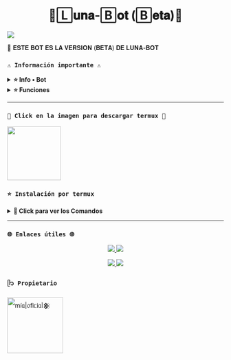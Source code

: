 <h1 align="center">🌙🄻𝐮𝐧𝐚-🄱𝐨𝐭 (🄱𝐞𝐭𝐚)🌙</h1>

 <img src= "https://files.catbox.moe/4ug1wo.png">
    </p>
📝 𝐄𝐒𝐓𝐄 𝐁𝐎𝐓 𝐄𝐒 𝐋𝐀 𝐕𝐄𝐑𝐒𝐈𝐎𝐍 (𝐁𝐄𝐓𝐀) 𝐃𝐄 𝐋𝐔𝐍𝐀-𝐁𝐎𝐓

### **`⚠️ Información importante ⚠️`**

<details>
 <summary><b> ⭐ Info • Bot</b></summary>

* Este proyecto **no está afiliado de ninguna manera** con `WhatsApp`, `Inc. WhatsApp` es una marca registrada de `WhatsApp LLC`, y este bot es un **desarrollo independiente** que **no tiene ninguna relación oficial con la compañía**.
</details>

<details>
 <summary><b> ⭐ Funciones</b></summary>

> Bot en desarrollo si presenta alguna falla reportar al creador para darle una solución óptima.

- [x] Interacción con voz y texto
- [x] Configuración de grupo
- [x] antidelete, antilink, antispam, etc
- [x] Bienvenida personalizada
- [x] Chatbot (simsimi)
- [x] Chatbot (autoresponder)
- [x] Crear sticker de image/video/gif/url
- [x] SubBot (Jadibot)
- [x] Buscador Google
- [x] Personalizar imagen del menú
- [x] Descarga de música y video De YT
- [ ] Otros

</details>

---

### **`👑 Click en la imagen para descargar termux 👑`**
<a
href="https://www.mediafire.com/file/llugt4zgj7g3n3u/com.termux_1020.apk/file"><img src="https://qu.ax/finc.jpg" height="125px"></a> 

### **`⭐ Instalación por termux`**

<details>
 <summary><b> 📌 Click para ver los Comandos </b></summary>

### **🌻 Instalación manual por termux 🌻**
> Nota: Copie y pegue los comandos en termux uno por uno.
```bash
termux-setup-storage
```

```bash
apt update && apt upgrade && pkg install -y git nodejs ffmpeg imagemagick yarn
```

```bash
git clone https://github.com/miaoficial02/Luna-Bot-Beta && cd Luna-Bot-Beta
```

```bash
yarn install
```

```bash
npm install
```

```bash
npm update
```

```bash
npm start
```

> Si aparece (Y/I/N/O/D/Z) [default=N] ? use la letra "y" + "ENTER" para continuar con la instalación

### **⚠️ Activar en caso de detenerse en termux ⚠️**

> Si después de instalar el bot en Termux se detiene (pantalla en blanco, pérdida de conexión a Internet, reinicio del dispositivo), sigue estos pasos:

🌹 Abre Termux y navega al directorio del bot:
   
   ```bash
    cd Luna-Bot-Beta
   ```

🌹 Inicia el bot nuevamente:
  
   ```bash
    npm start
   ```

### **👑 Volverte owner del Bot 👑**

> Si después de instalar el bot en Termux y iniciar la session del bot (deseas poner tu número es la lista de owner pon este comando:

   ```bash
    cd Luna-Bot-Beta && nano settings.js
   ```

</details>

---
### **`🌐 Enlaces útiles 🌐`**
<p align="center">
  <a href="mailto:itss.mia.oficial@gmail.com">
    <img src="https://img.shields.io/badge/GMAIL-red?style=for-the-badge&logo=gmail&logoColor=white"/>
  </a>
  <a href=""https://t.me/@Itssmiaoficial">
    <img src="https://img.shields.io/badge/TELEGRAM-0088cc?style=for-the-badge&logo=telegram&logoColor=white"/>
  </a>
</p>

<p align="center">
  <a href="https://facebook.com/Mia Roslyakova">
    <img src="https://img.shields.io/badge/FACEBOOK-1877F2?style=for-the-badge&logo=facebook&logoColor=white"/>
  </a>
  <a href="https://instagram.com/its.mia.oficial">
    <img src="https://img.shields.io/badge/INSTAGRAM-E4405F?style=for-the-badge&logo=instagram&logoColor=white"/>
  </a>
</p>

### **`ᥫ᭡ Propietario`**
<a
href="https://github.com/miaoficial02"><img src="https://github.com/miaoficial02.png" width="130" height="130" alt="
mі́ᥲ|᥆𝖿іᥴіᥲᥣ𒆜"/></a>
